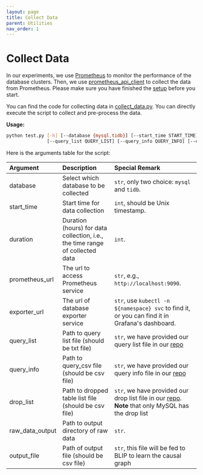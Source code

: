```yaml
---
layout: page
title: Collect Data
parent: Utilities
nav_order: 1
---
```


# Collect Data

In our experiments, we use [Prometheus](https://prometheus.io/) to monitor the performance of the database clusters. Then, we use [prometheus_api_client](https://pypi.org/project/prometheus-api-client/) to collect the data from Prometheus. Please make sure you have finished the [setup](/PerfCE/pages/setup) before you start.

You can find the code for collecting data in [collect_data.py](https://github.com/ZhenlanJi/PerfCE/blob/main/src/collect_data.py). You can directly execute the script to collect and pre-process the data.

**Usage:**
```bash
python test.py [-h] [--database {mysql,tidb}] [--start_time START_TIME] [--duration DURATION] [--prometheus_url PROMETHEUS_URL] [--exporter_url EXPORTER_URL]
               [--query_list QUERY_LIST] [--query_info QUERY_INFO] [--drop_list DROP_LIST] [--raw_data_output RAW_DATA_OUTPUT] [--output_file OUTPUT_FILE]
``` 


Here is the arguments table for the script:


| Argument        | Description                                                                  | Special Remark                                                                                                                                                          |
| :-------------- | :--------------------------------------------------------------------------- | :---------------------------------------------------------------------------------------------------------------------------------------------------------------------- |
| database        | Select which database to be collected                                        | `str`, only two choice: `mysql` and `tidb`.                                                                                                                             |
| start_time      | Start time for data collection                                               | `int`, should be Unix timestamp.                                                                                                                                        |
| duration        | Duration (hours) for data collection, i.e., the time range of collected data | `int`.                                                                                                                                                                  |
| prometheus_url  | The url to access Prometheus service                                         | `str`, e.g., `http://localhost:9090`.                                                                                                                                   |
| exporter_url    | The url of database exporter service                                         | `str`, use `kubectl -n ${namespace} svc` to find it, or you can find it in Grafana's dashboard.                                                                         |
| query_list      | Path to query list file (should be txt file)                                 | `str`, we have provided our query list file in our [repo](https://github.com/ZhenlanJi/PerfCE/tree/main/config_files/perfce)                                            |
| query_info      | Path to query_csv file (should be csv file)                                  | `str`, we have provided our query info file in our [repo](https://github.com/ZhenlanJi/PerfCE/tree/main/config_files/perfce)                                            |
| drop_list       | Path to dropped table list file (should be csv file)                         | `str`, we have provided our drop list file in our [repo](https://github.com/ZhenlanJi/PerfCE/tree/main/config_files/perfce). **Note** that only MySQL has the drop list |
| raw_data_output | Path to output directory of raw data                                         | `str`.                                                                                                                                                                  |
| output_file     | Path of output file (should be csv file)                                     | `str`, this file will be fed to BLIP to learn the causal graph                                                                                                          |
